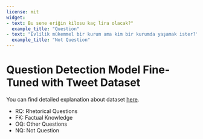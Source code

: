 ```yaml
---
license: mit
widget:
- text: Bu sene eriğin kilosu kaç lira olacak?"
  example_title: "Question"
- text: "Evlilik mükemmel bir kurum ama kim bir kurumda yaşamak ister?"
  example_title: "Not Question"
---
```


# Question Detection Model Fine-Tuned with Tweet Dataset

You can find detailed explanation about dataset [here](https://github.com/izzetkalic/botcuk-dataset-analyze/tree/main/datasets/qd-tweet).

* RQ: Rhetorical Questions
* FK: Factual Knowledge
* OQ: Other Questions
* NQ: Not Question